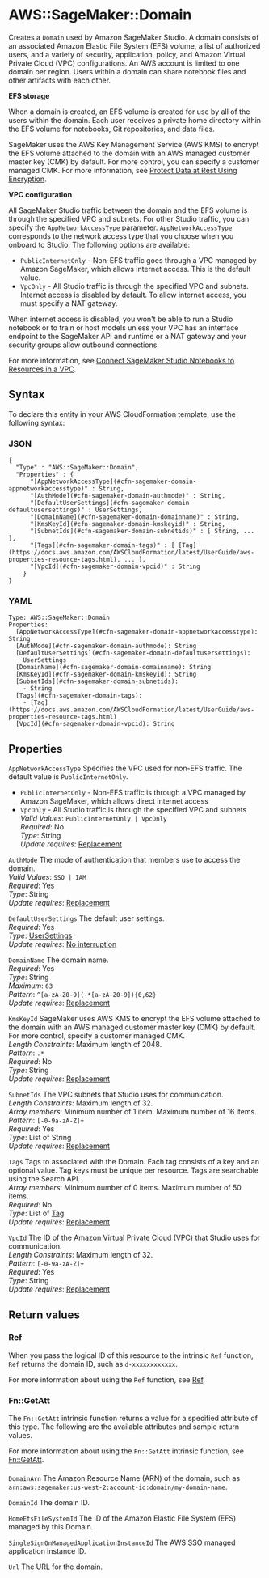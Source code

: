# AWS::SageMaker::Domain<a name="aws-resource-sagemaker-domain"></a>

Creates a `Domain` used by Amazon SageMaker Studio\. A domain consists of an associated Amazon Elastic File System \(EFS\) volume, a list of authorized users, and a variety of security, application, policy, and Amazon Virtual Private Cloud \(VPC\) configurations\. An AWS account is limited to one domain per region\. Users within a domain can share notebook files and other artifacts with each other\.

 **EFS storage** 

When a domain is created, an EFS volume is created for use by all of the users within the domain\. Each user receives a private home directory within the EFS volume for notebooks, Git repositories, and data files\.

SageMaker uses the AWS Key Management Service \(AWS KMS\) to encrypt the EFS volume attached to the domain with an AWS managed customer master key \(CMK\) by default\. For more control, you can specify a customer managed CMK\. For more information, see [Protect Data at Rest Using Encryption](https://docs.aws.amazon.com/sagemaker/latest/dg/encryption-at-rest.html)\.

 **VPC configuration** 

All SageMaker Studio traffic between the domain and the EFS volume is through the specified VPC and subnets\. For other Studio traffic, you can specify the `AppNetworkAccessType` parameter\. `AppNetworkAccessType` corresponds to the network access type that you choose when you onboard to Studio\. The following options are available:
+  `PublicInternetOnly` \- Non\-EFS traffic goes through a VPC managed by Amazon SageMaker, which allows internet access\. This is the default value\.
+  `VpcOnly` \- All Studio traffic is through the specified VPC and subnets\. Internet access is disabled by default\. To allow internet access, you must specify a NAT gateway\.

  When internet access is disabled, you won't be able to run a Studio notebook or to train or host models unless your VPC has an interface endpoint to the SageMaker API and runtime or a NAT gateway and your security groups allow outbound connections\.

For more information, see [Connect SageMaker Studio Notebooks to Resources in a VPC](https://docs.aws.amazon.com/sagemaker/latest/dg/studio-notebooks-and-internet-access.html)\.

## Syntax<a name="aws-resource-sagemaker-domain-syntax"></a>

To declare this entity in your AWS CloudFormation template, use the following syntax:

### JSON<a name="aws-resource-sagemaker-domain-syntax.json"></a>

```
{
  "Type" : "AWS::SageMaker::Domain",
  "Properties" : {
      "[AppNetworkAccessType](#cfn-sagemaker-domain-appnetworkaccesstype)" : String,
      "[AuthMode](#cfn-sagemaker-domain-authmode)" : String,
      "[DefaultUserSettings](#cfn-sagemaker-domain-defaultusersettings)" : UserSettings,
      "[DomainName](#cfn-sagemaker-domain-domainname)" : String,
      "[KmsKeyId](#cfn-sagemaker-domain-kmskeyid)" : String,
      "[SubnetIds](#cfn-sagemaker-domain-subnetids)" : [ String, ... ],
      "[Tags](#cfn-sagemaker-domain-tags)" : [ [Tag](https://docs.aws.amazon.com/AWSCloudFormation/latest/UserGuide/aws-properties-resource-tags.html), ... ],
      "[VpcId](#cfn-sagemaker-domain-vpcid)" : String
    }
}
```

### YAML<a name="aws-resource-sagemaker-domain-syntax.yaml"></a>

```
Type: AWS::SageMaker::Domain
Properties: 
  [AppNetworkAccessType](#cfn-sagemaker-domain-appnetworkaccesstype): String
  [AuthMode](#cfn-sagemaker-domain-authmode): String
  [DefaultUserSettings](#cfn-sagemaker-domain-defaultusersettings): 
    UserSettings
  [DomainName](#cfn-sagemaker-domain-domainname): String
  [KmsKeyId](#cfn-sagemaker-domain-kmskeyid): String
  [SubnetIds](#cfn-sagemaker-domain-subnetids): 
    - String
  [Tags](#cfn-sagemaker-domain-tags): 
    - [Tag](https://docs.aws.amazon.com/AWSCloudFormation/latest/UserGuide/aws-properties-resource-tags.html)
  [VpcId](#cfn-sagemaker-domain-vpcid): String
```

## Properties<a name="aws-resource-sagemaker-domain-properties"></a>

`AppNetworkAccessType`  <a name="cfn-sagemaker-domain-appnetworkaccesstype"></a>
Specifies the VPC used for non\-EFS traffic\. The default value is `PublicInternetOnly`\.  
+ `PublicInternetOnly` \- Non\-EFS traffic is through a VPC managed by Amazon SageMaker, which allows direct internet access
+ `VpcOnly` \- All Studio traffic is through the specified VPC and subnets
*Valid Values*: `PublicInternetOnly | VpcOnly`  
*Required*: No  
*Type*: String  
*Update requires*: [Replacement](https://docs.aws.amazon.com/AWSCloudFormation/latest/UserGuide/using-cfn-updating-stacks-update-behaviors.html#update-replacement)

`AuthMode`  <a name="cfn-sagemaker-domain-authmode"></a>
The mode of authentication that members use to access the domain\.  
*Valid Values*: `SSO | IAM`  
*Required*: Yes  
*Type*: String  
*Update requires*: [Replacement](https://docs.aws.amazon.com/AWSCloudFormation/latest/UserGuide/using-cfn-updating-stacks-update-behaviors.html#update-replacement)

`DefaultUserSettings`  <a name="cfn-sagemaker-domain-defaultusersettings"></a>
The default user settings\.  
*Required*: Yes  
*Type*: [UserSettings](aws-properties-sagemaker-domain-usersettings.md)  
*Update requires*: [No interruption](https://docs.aws.amazon.com/AWSCloudFormation/latest/UserGuide/using-cfn-updating-stacks-update-behaviors.html#update-no-interrupt)

`DomainName`  <a name="cfn-sagemaker-domain-domainname"></a>
The domain name\.  
*Required*: Yes  
*Type*: String  
*Maximum*: `63`  
*Pattern*: `^[a-zA-Z0-9](-*[a-zA-Z0-9]){0,62}`  
*Update requires*: [Replacement](https://docs.aws.amazon.com/AWSCloudFormation/latest/UserGuide/using-cfn-updating-stacks-update-behaviors.html#update-replacement)

`KmsKeyId`  <a name="cfn-sagemaker-domain-kmskeyid"></a>
SageMaker uses AWS KMS to encrypt the EFS volume attached to the domain with an AWS managed customer master key \(CMK\) by default\. For more control, specify a customer managed CMK\.  
*Length Constraints*: Maximum length of 2048\.  
*Pattern*: `.*`  
*Required*: No  
*Type*: String  
*Update requires*: [Replacement](https://docs.aws.amazon.com/AWSCloudFormation/latest/UserGuide/using-cfn-updating-stacks-update-behaviors.html#update-replacement)

`SubnetIds`  <a name="cfn-sagemaker-domain-subnetids"></a>
The VPC subnets that Studio uses for communication\.  
*Length Constraints*: Maximum length of 32\.  
*Array members*: Minimum number of 1 item\. Maximum number of 16 items\.  
*Pattern*: `[-0-9a-zA-Z]+`  
*Required*: Yes  
*Type*: List of String  
*Update requires*: [Replacement](https://docs.aws.amazon.com/AWSCloudFormation/latest/UserGuide/using-cfn-updating-stacks-update-behaviors.html#update-replacement)

`Tags`  <a name="cfn-sagemaker-domain-tags"></a>
Tags to associated with the Domain\. Each tag consists of a key and an optional value\. Tag keys must be unique per resource\. Tags are searchable using the Search API\.   
*Array members*: Minimum number of 0 items\. Maximum number of 50 items\.  
*Required*: No  
*Type*: List of [Tag](https://docs.aws.amazon.com/AWSCloudFormation/latest/UserGuide/aws-properties-resource-tags.html)  
*Update requires*: [Replacement](https://docs.aws.amazon.com/AWSCloudFormation/latest/UserGuide/using-cfn-updating-stacks-update-behaviors.html#update-replacement)

`VpcId`  <a name="cfn-sagemaker-domain-vpcid"></a>
The ID of the Amazon Virtual Private Cloud \(VPC\) that Studio uses for communication\.  
*Length Constraints*: Maximum length of 32\.  
*Pattern*: `[-0-9a-zA-Z]+`  
*Required*: Yes  
*Type*: String  
*Update requires*: [Replacement](https://docs.aws.amazon.com/AWSCloudFormation/latest/UserGuide/using-cfn-updating-stacks-update-behaviors.html#update-replacement)

## Return values<a name="aws-resource-sagemaker-domain-return-values"></a>

### Ref<a name="aws-resource-sagemaker-domain-return-values-ref"></a>

When you pass the logical ID of this resource to the intrinsic `Ref` function, `Ref` returns the domain ID, such as `d-xxxxxxxxxxxx`\.

For more information about using the `Ref` function, see [Ref](https://docs.aws.amazon.com/AWSCloudFormation/latest/UserGuide/intrinsic-function-reference-ref.html)\.

### Fn::GetAtt<a name="aws-resource-sagemaker-domain-return-values-fn--getatt"></a>

The `Fn::GetAtt` intrinsic function returns a value for a specified attribute of this type\. The following are the available attributes and sample return values\.

For more information about using the `Fn::GetAtt` intrinsic function, see [Fn::GetAtt](https://docs.aws.amazon.com/AWSCloudFormation/latest/UserGuide/intrinsic-function-reference-getatt.html)\.

#### <a name="aws-resource-sagemaker-domain-return-values-fn--getatt-fn--getatt"></a>

`DomainArn`  <a name="DomainArn-fn::getatt"></a>
The Amazon Resource Name \(ARN\) of the domain, such as `arn:aws:sagemaker:us-west-2:account-id:domain/my-domain-name`\.

`DomainId`  <a name="DomainId-fn::getatt"></a>
The domain ID\.

`HomeEfsFileSystemId`  <a name="HomeEfsFileSystemId-fn::getatt"></a>
The ID of the Amazon Elastic File System \(EFS\) managed by this Domain\.

`SingleSignOnManagedApplicationInstanceId`  <a name="SingleSignOnManagedApplicationInstanceId-fn::getatt"></a>
The AWS SSO managed application instance ID\.

`Url`  <a name="Url-fn::getatt"></a>
The URL for the domain\.